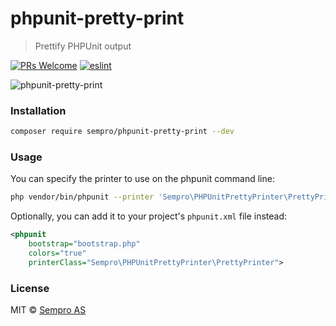 # phpunit-pretty-print
> Prettify PHPUnit output

[![PRs Welcome](https://img.shields.io/badge/PRs-welcome-brightgreen.svg?style=flat-square)](http://makeapullrequest.com)
[![eslint](https://img.shields.io/badge/code_style-PSR_2-blue.svg?style=flat-square)](http://www.php-fig.org/psr/psr-2/)

<img src="https://raw.githubusercontent.com/Sempro/phpunit-pretty-print/master/preview.jpg" alt="phpunit-pretty-print">

### Installation
```bash
composer require sempro/phpunit-pretty-print --dev
```

### Usage
You can specify the printer to use on the phpunit command line:

```bash
php vendor/bin/phpunit --printer 'Sempro\PHPUnitPrettyPrinter\PrettyPrinter' tests/
```

Optionally, you can add it to your project's `phpunit.xml` file instead:

```xml
<phpunit
    bootstrap="bootstrap.php"
    colors="true"
    printerClass="Sempro\PHPUnitPrettyPrinter\PrettyPrinter">
```

### License
MIT © [Sempro AS](http://www.sempro.no)
